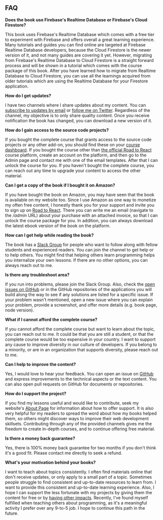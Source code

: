 ## FAQ

**Does the book use Firebase's Realtime Database or Firebase's Cloud Firestore?**

This book uses Firebase's Realtime Database which comes with a free tier to experiment with Firebase and offers overall a great learning experience. Many tutorials and guides you can find online are targeted at Firebase Realtime Database developers, because the Cloud Firestore is the newer version of it, and not many guides are covering it yet. However, migrating from Firebase's Realtime Database to Cloud Firestore is a straight forward process and will be shown in a tutorial which comes with the course package of this book. After you have learned how to migrate from Realtime Database to Cloud Firestore, you can use all the learnings acquired from older tutorials which are using the Realtime Database for your Firestore application.

**How do I get updates?**

I have two channels where I share updates about my content. You can [subscribe to updates by email](https://www.getrevue.co/profile/rwieruch) or [follow me on Twitter](https://twitter.com/rwieruch). Regardless of the channel, my objective is to only share quality content. Once you receive notification the book has changed, you can download a new version of it.

**How do I gain access to the source code projects?**

If you bought the complete course that grants access to the source code projects or any other add-on, you should find these on your [course dashboard](https://roadtoreact.com/my-courses). If you bought the course other than [the official Road to React](https://roadtoreact.com) course platform, create an account on the platform, and then go to the Admin page and contact me with one of the email templates. After that I can unlock the course for you. If you haven't bought the complete course, you can reach out any time to upgrade your content to access the other material.

**Can I get a copy of the book if I bought it on Amazon?**

If you have bought the book on Amazon, you may have seen that the book is available on my website too. Since I use Amazon as one way to monetize my often free content, I honestly thank you for your support and invite you to sign up on [Road to React](https://roadtoreact.com). There you can write me an email (navigate to the */admin* URL) about your purchase with an attached invoice, so that I can unlock the course package for you. In addition, you can always download the latest ebook version of the book on the platform.

**How can I get help while reading the book?**

The book has a [Slack Group](https://slack-the-road-to-learn-react.wieruch.com/) for people who want to follow along with fellow students and experienced readers. You can join the channel to get help or to help others. You might find that helping others learn programming helps you internalize your own lessons. If there are no other options, you can always reach out to me.

**Is there any troubleshoot area?**

If you run into problems, please join the Slack Group. Also, check the [open issues on GitHub](https://github.com/the-road-to-react-with-firebase/the-road-to-react-with-firebase/issues) or in the GitHub repositories of the applications you will build along the way to see if any solutions are listed for a specific issue. If your problem wasn't mentioned, open a new issue where you can explain your problem, provide a screenshot, and offer more details (e.g. book page, node version).

**What if I cannot afford the complete course?**

If you cannot afford the complete course but want to learn about the topic, you can reach out to me. It could be that you are still a student, or that the complete course would be too expensive in your country. I want to support any cause to improve diversity in our culture of developers. If you belong to a minority, or are in an organization that supports diversity, please reach out to me.

**Can I help to improve the content?**

Yes, I would love to hear your feedback. You can open an issue on [GitHub](https://github.com/the-road-to-react-with-firebase/the-road-to-react-with-firebase) and express improvements to the technical aspects or the text content. You can also open pull requests on GitHub for documents or repositories.

**How do I support the project?**

If you find my lessons useful and would like to contribute, seek my website's [About Page](https://www.robinwieruch.de/about/) for information about how to offer support. It is also very helpful for my readers to spread the word about how my books helped them, so others might discover ways to improve their web development skillsets. Contributing through any of the provided channels gives me the freedom to create in-depth courses, and to continue offering free material.

**Is there a money back guarantee?**

Yes, there is 100% money back guarantee for two months if you don't think it's a good fit. Please contact me directly to seek a refund.

**What's your motivation behind your books?**

I want to teach about topics consistently. I often find materials online that don't receive updates, or only apply to a small part of a topic. Sometimes people struggle to find consistent and up-to-date resources to learn from. I want to provide this consistent and up-to-date learning experience. Also, I hope I can support the less fortunate with my projects by giving them the content for free or by [having other impacts](https://www.robinwieruch.de/giving-back-by-learning-react/). Recently, I've found myself fulfilled when teaching others about programming, as it's a meaningful activity I prefer over any 9-to-5 job. I hope to continue this path in the future.
